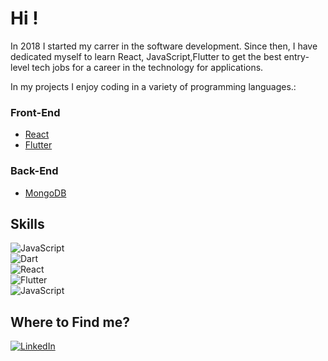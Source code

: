 # Hi !
In 2018 I started my carrer in the software development. Since then, I have dedicated myself to learn React, JavaScript,Flutter  to get  the best entry-level tech jobs for a career in the technology for applications.

In my projects I enjoy coding in a variety of programming languages.:

### Front-End
- [React](https://reactjs.org/) 
- [Flutter](https://flutter.dev/)
### Back-End

- [MongoDB](https://www.mongodb.com/) 
## Skills
![JavaScript](https://img.shields.io/badge/JavaScript-_-F7DF1E?style=for-the-badge&logo=javascript)<br/>
![Dart](https://img.shields.io/badge/Dart-_-04589b?style=for-the-badge&logo=dart&logoColor=249cc4)<br/>
![React](https://img.shields.io/badge/React-_-05d6f6?style=for-the-badge&logo=react)<br/>
![Flutter](https://img.shields.io/badge/Flutter-_-48c0f8?style=for-the-badge&logo=flutter&logoColor=5dccfc)<br/>
![JavaScript](https://img.shields.io/badge/English-_-F7DF1E?style=for-the-badge&logo=language)<br/>

## Where to Find me?
[![LinkedIn](https://img.shields.io/badge/LinkedIn-Oscar_Fernando_Silva-0A66C2?style=for-the-badge&logo=linkedin)](https://www.linke5dccfcdin.com/in/oscar-fernando-silva-84294420a/)<br/>

